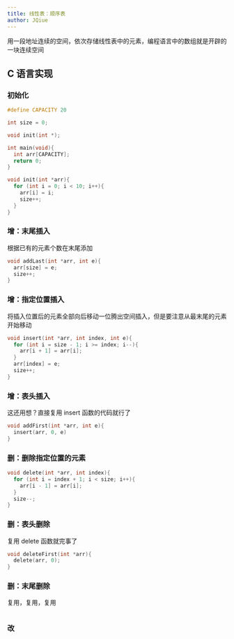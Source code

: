 ```yaml
---
title: 线性表：顺序表
author: JQiue
---
```


用一段地址连续的空间，依次存储线性表中的元素，编程语言中的数组就是开辟的一块连续空间

## C 语言实现

### 初始化

```c
#define CAPACITY 20

int size = 0;

void init(int *);

int main(void){
  int arr[CAPACITY];
  return 0;
}

void init(int *arr){
  for (int i = 0; i < 10; i++){
    arr[i] = i;
    size++;
  }
}
```

### 增：末尾插入

根据已有的元素个数在末尾添加

```c
void addLast(int *arr, int e){
  arr[size] = e;
  size++;
}
```

### 增：指定位置插入

将插入位置后的元素全部向后移动一位腾出空间插入，但是要注意从最末尾的元素开始移动

```c
void insert(int *arr, int index, int e){
  for (int i = size - 1; i >= index; i--){
    arr[i + 1] = arr[i];
  }
  arr[index] = e;
  size++;
}
```

### 增：表头插入

这还用想？直接复用 insert 函数的代码就行了

```c
void addFirst(int *arr, int e){
  insert(arr, 0, e)
}
```

### 删：删除指定位置的元素

```c
void delete(int *arr, int index){
  for (int i = index + 1; i < size; i++){
    arr[i - 1] = arr[i];
  }
  size--;
}
```

### 删：表头删除

复用 delete 函数就完事了

```c
void deleteFirst(int *arr){
  delete(arr, 0);
}
```

### 删：末尾删除

复用，复用，复用

```c

```

### 改
